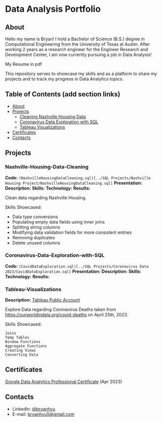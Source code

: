 # Data Analysis Portfolio

## About

Hello my name is Bryan! I hold a Bachelor of Science (B.S.) degree in Computational Engineering from the University of Texas at Austin. After working 2 years as a research engineer for the Engineer Research and Development Center, I am now currently pursuing a job in Data Analysis!

My Resume in pdf

This repository serves to showcase my skills and as a platform to share my projects and to track my progress in Data Analytics topics.

## Table of Contents (add section links)
* [About](#About)
* [Projects](#Projects)
    * [Cleaning Nashville Housing Data](#Nashville-Housing-Data-Cleaning) 
    * [Coronavirus Data Exploration with SQL](#Coronavirus-Data-Exploration-with-SQL)
    * [Tableau Visualizations](#Tableau-Visualizations)
* [Certificates](#Certificates)
* [Contacts](#Contacts)

## Projects

### Nashville-Housing-Data-Cleaning
**Code:** `(NashvilleHousingDataCleaning.sql)[../SQL Projects/Nashville Housing Project/NashvilleHousingDataCleaning.sql]`
**Presentation:**
**Description:**
**Skills:**
**Technology:**
**Results:**

Clean data regarding Nashville Housing. 

Skills Showcased:
* Data type conversions
* Populating empty data fields using inner joins
* Splitting string columns
* Modifying data validation fields for more consistent entries
* Removing duplicates
* Delete unused columns

### Coronavirus-Data-Exploration-with-SQL
**Code:** `(CovidDataExploration.sql)[../SQL Projects/Coronavirus Data 2023/CovidDataExploration.sql]`
**Presentation:**
**Description:**
**Skills:**
**Technology:**
**Results:**

### Tableau-Visualizations
**Description:** [Tableau Public Account](https://public.tableau.com/app/profile/bryan.vu)

Explore Data regarding Coronavirus Deaths taken from https://ourworldindata.org/covid-deaths on April 25th, 2023.

Skills Showcased:

    Joins
    Temp Tables
    Window Functions
    Aggregate Functions
    Creating Views
    Converting Data




## Certificates
[Google Data Analytics Professional Certificate](https://coursera.org/share/05b0e4709e7fa4a2bec481c8273b871d) (Apr 2023)

## Contacts
* LinkedIn: [@bryanhvu](https://www.linkedin.com/in/bryan-vu-71b82113b/)
* E-mail: bryanhvu5@gmail.com
